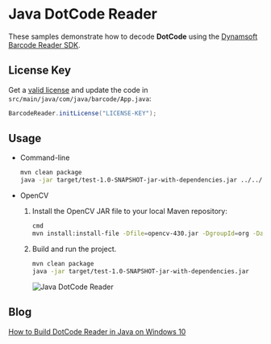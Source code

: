 # Java DotCode Reader
These samples demonstrate how to decode **DotCode** using the [Dynamsoft Barcode Reader SDK](https://www.dynamsoft.com/barcode-reader/downloads/).

## License Key
Get a [valid license](https://www.dynamsoft.com/customer/license/trialLicense/?product=dcv&package=cross-platform) and update the code in `src/main/java/com/java/barcode/App.java`:

```java
BarcodeReader.initLicense("LICENSE-KEY");
```

## Usage

- Command-line
    
  ```bash
  mvn clean package
  java -jar target/test-1.0-SNAPSHOT-jar-with-dependencies.jar ../../../../images/dotcode.png
  ```

- OpenCV
  
  1. Install the OpenCV JAR file to your local Maven repository:
  
      ```bash
      cmd
      mvn install:install-file -Dfile=opencv-430.jar -DgroupId=org -DartifactId=opencv -Dversion=4.3.0 -Dpackaging=jar
      ```
    
  2. Build and run the project.
  
      ```bash
      mvn clean package
      java -jar target/test-1.0-SNAPSHOT-jar-with-dependencies.jar
      ```

     ![Java DotCode Reader](http://www.dynamsoft.com/codepool/img/2020/04/java-dotcode-reader.png)
     
 ## Blog
 [How to Build DotCode Reader in Java on Windows 10](https://www.dynamsoft.com/codepool/java-dotcode-reader-webcam-opencv.html)
